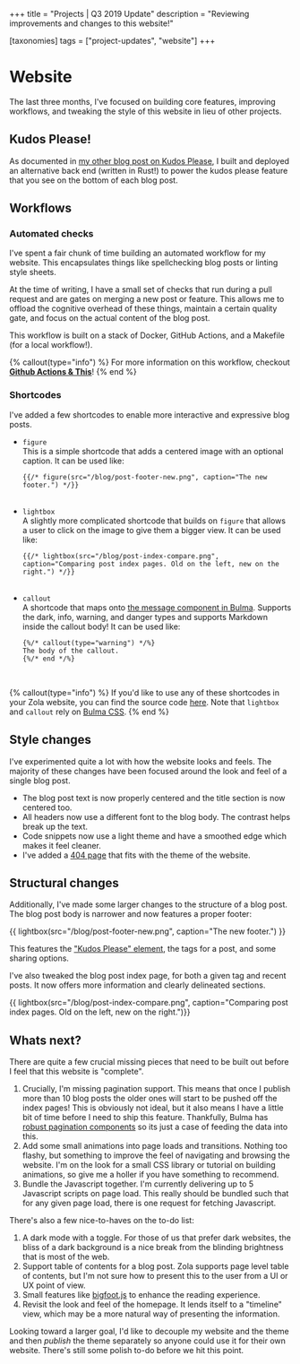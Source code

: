 +++
title = "Projects | Q3 2019 Update"
description = "Reviewing improvements and changes to this website!"

[taxonomies]
tags = ["project-updates", "website"]
+++

# Website

The last three months, I've focused on building core features, improving workflows, and tweaking the style of this website in lieu of other projects. 

## Kudos Please!

As documented in [my other blog post on Kudos Please](/blog/kudos-please/), I built and deployed an alternative back end (written in Rust!) to power the kudos please feature that you see on the bottom of each blog post.

## Workflows

### Automated checks

I've spent a fair chunk of time building an automated workflow for my website. This encapsulates things like spellchecking blog posts or linting style sheets. 

At the time of writing, I have a small set of checks that run during a pull request and are gates on merging a new post or feature. This allows me to offload the cognitive overhead of these things, maintain a certain quality gate, and focus on the actual content of the blog post.

This workflow is built on a stack of Docker, GitHub Actions, and a Makefile (for a local workflow!). 

{% callout(type="info") %}
For more information on this workflow, checkout **[Github Actions & This](/blog/blog-post-pipeline/)**!
{% end %}

### Shortcodes

I've added a few shortcodes to enable more interactive and expressive blog posts. 

- `figure`<br/>This is a simple shortcode that adds a centered image with an optional caption. It can be used like:
    ```
    {{/* figure(src="/blog/post-footer-new.png", caption="The new footer.") */}}
    ```
    <br/>
- `lightbox`<br/>A slightly more complicated shortcode that builds on `figure` that allows a user to click on the image to give them a bigger view. It can be used like:
    ```
    {{/* lightbox(src="/blog/post-index-compare.png", caption="Comparing post index pages. Old on the left, new on the right.") */}}
    ```
    <br/>
- `callout`<br/>A shortcode that maps onto [the message component in Bulma](https://bulma.io/documentation/components/message/#message-body-only). Supports the dark, info, warning, and danger types and supports Markdown inside the callout body! It can be used like:
    ```
    {%/* callout(type="warning") */%}
    The body of the callout.
    {%/* end */%}
    ```
    <br/>

{% callout(type="info") %}
If you'd like to use any of these shortcodes in your Zola website, you can find the source code [here](https://github.com/jamiebrynes7/website/tree/master/templates/shortcodes). Note that `lightbox` and `callout` rely on [Bulma CSS](https://bulma.io).
{% end %}

## Style changes

I've experimented quite a lot with how the website looks and feels. The majority of these changes have been focused around the look and feel of a single blog post.

- The blog post text is now properly centered and the title section is now centered too.
- All headers now use a different font to the blog body. The contrast helps break up the text.
- Code snippets now use a light theme and have a smoothed edge which makes it feel cleaner.
- I've added a [404 page](/404) that fits with the theme of the website.

## Structural changes

Additionally, I've made some larger changes to the structure of a blog post. The blog post body is narrower and now features a proper footer: 

{{ lightbox(src="/blog/post-footer-new.png", caption="The new footer.") }}

This features the ["Kudos Please" element](/blog/kudos-please/), the tags for a post, and some sharing options.

I've also tweaked the blog post index page, for both a given tag and recent posts. It now offers more information and clearly delineated sections.

{{ lightbox(src="/blog/post-index-compare.png", caption="Comparing post index pages. Old on the left, new on the right.")}}


## Whats next?

There are quite a few crucial missing pieces that need to be built out before I feel that this website is "complete".

1. Crucially, I'm missing pagination support. This means that once I publish more than 10 blog posts the older ones will start to be pushed off the index pages! This is obviously not ideal, but it also means I have a little bit of time before I need to ship this feature. Thankfully, Bulma has [robust pagination components](https://bulma.io/documentation/components/pagination/) so its just a case of feeding the data into this.
2. Add some small animations into page loads and transitions. Nothing too flashy, but something to improve the feel of navigating and browsing the website. I'm on the look for a small CSS library or tutorial on building animations, so give me a holler if you have something to recommend.
3. Bundle the Javascript together. I'm currently delivering up to 5 Javascript scripts on page load. This really should be bundled such that for any given page load, there is one request for fetching Javascript. 

There's also a few nice-to-haves on the to-do list:

1. A dark mode with a toggle. For those of us that prefer dark websites, the bliss of a dark background is a nice break from the blinding brightness that is most of the web.
2. Support table of contents for a blog post. Zola supports page level table of contents, but I'm not sure how to present this to the user from a UI or UX point of view.
3. Small features like [bigfoot.js](http://www.bigfootjs.com/) to enhance the reading experience.
4. Revisit the look and feel of the homepage. It lends itself to a "timeline" view, which may be a more natural way of presenting the information.

Looking toward a larger goal, I'd like to decouple my website and the theme and then _publish_ the theme separately so anyone could use it for their own website. There's still some polish to-do before we hit this point.
